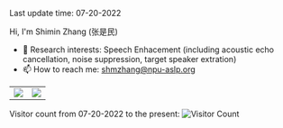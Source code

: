 Last update time: 07-20-2022 

 Hi, I'm Shimin Zhang (张是民) 
- 📕 Research interests: Speech Enhacement (including acoustic echo cancellation, noise suppression, target speaker extration)
- 📫 How to reach me: shmzhang@npu-aslp.org


<table id="tbl" border=1 width="80%" rules=none frame=void>
<td><img src="https://github-readme-stats.vercel.app/api?username=echocatzh&show_icons=true&hide=issues&theme=dark&hide_title=false" ></td>
<td><img src="https://github-readme-stats.vercel.app/api/top-langs/?username=echocatzh&layout=compact&theme=dark&hide_title=false" ></td>
</table>

Visitor count from 07-20-2022 to the present: ![Visitor Count](https://profile-counter.glitch.me/echocatzh/count.svg)

<!--
- 🔭 I’m currently working on ...
- 🌱 I’m currently learning ...
- 👯 I’m looking to collaborate on ...
- 🤔 I’m looking for help with ...
- 💬 Ask me about ...
- 📫 How to reach me: ...
- 😄 Pronouns: ...
- ⚡ Fun fact: ... 
-->

